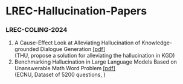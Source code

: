 # LREC-Hallucination-Papers

### LREC-COLING-2024

1. A Cause-Effect Look at Alleviating Hallucination of Knowledge-grounded Dialogue Generation [[pdf]](https://aclanthology.org/2024.lrec-main.9/)  
(THU, propose a solution for alleviating the hallucination in KGD)  
2. Benchmarking Hallucination in Large Language Models Based on Unanswerable Math Word Problem [[pdf]](https://aclanthology.org/2024.lrec-main.196/)  
(ECNU, Dataset of 5200 questions, )
<!--stackedit_data:
eyJoaXN0b3J5IjpbLTIwMjg4NDkyOCwtMTgzNTIyNDc5OSwtMT
Q0OTIzNTgxMCwtMjA2NzEzNDk3XX0=
-->